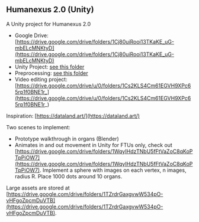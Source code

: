 ## Humanexus 2.0 (Unity)
A Unity project for Humanexus 2.0

- Google Drive: [https://drive.google.com/drive/folders/1Cj80uiRooi13TKaKE_uG-mbELcMNKtyD](https://drive.google.com/drive/folders/1Cj80uiRooi13TKaKE_uG-mbELcMNKtyD)
- Unity Project: [see this folder](/cns-humanexus-2.0-unity/)
- Preprocessing: [see this folder](/preprocessing/)
- Video editing project: [https://drive.google.com/drive/u/0/folders/1Cs2KLS4Cm61EGVH9XPc65rp1f0BNE1r_](https://drive.google.com/drive/u/0/folders/1Cs2KLS4Cm61EGVH9XPc65rp1f0BNE1r_)

Inspiration: [https://dataland.art/](https://dataland.art/)

Two scenes to implement:
- Prototype walkthrough in organs (Blender)
- Animates in and out movement in Unity for FTUs only, check out [https://drive.google.com/drive/folders/1WqyIHdzTNbU5fFtVaZoC8qKoPTpPiOW7](https://drive.google.com/drive/folders/1WqyIHdzTNbU5fFtVaZoC8qKoPTpPiOW7). Implement a sphere with images on each vertex, n images, radius R. Place 1000 dots around 10 organs. 


Large assets are stored at [https://drive.google.com/drive/folders/1TZrdrGaxgvwW534pO-vHFgoZpcmDuVTB](https://drive.google.com/drive/folders/1TZrdrGaxgvwW534pO-vHFgoZpcmDuVTB).